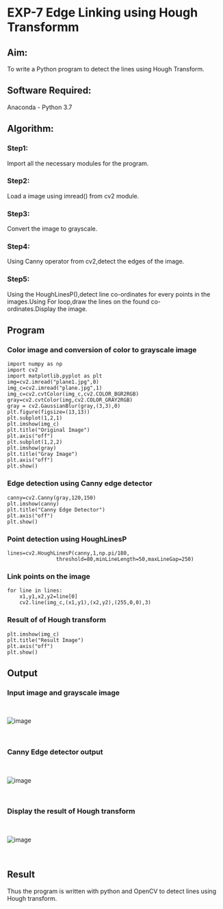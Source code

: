 # EXP-7 Edge Linking using Hough Transformm
## Aim:
To write a Python program to detect the lines using Hough Transform.

## Software Required:
Anaconda - Python 3.7

## Algorithm:
### Step1:

Import all the necessary modules for the program.
### Step2:

Load a image using imread() from cv2 module.
### Step3:

Convert the image to grayscale.
### Step4:

Using Canny operator from cv2,detect the edges of the image.
### Step5:

Using the HoughLinesP(),detect line co-ordinates for every points in the images.Using For loop,draw the lines on the found co-ordinates.Display the image.
## Program

### Color image and conversion of color to grayscale image
```
import numpy as np
import cv2
import matplotlib.pyplot as plt
img=cv2.imread("plane1.jpg",0)
img_c=cv2.imread("plane.jpg",1)
img_c=cv2.cvtColor(img_c,cv2.COLOR_BGR2RGB)
gray=cv2.cvtColor(img,cv2.COLOR_GRAY2RGB)
gray = cv2.GaussianBlur(gray,(3,3),0)
plt.figure(figsize=(13,13))
plt.subplot(1,2,1)
plt.imshow(img_c)
plt.title("Original Image")
plt.axis("off")
plt.subplot(1,2,2)
plt.imshow(gray)
plt.title("Gray Image")
plt.axis("off")
plt.show()
```
### Edge detection using Canny edge detector
```
canny=cv2.Canny(gray,120,150)
plt.imshow(canny)
plt.title("Canny Edge Detector")
plt.axis("off")
plt.show()
```
### Point detection using HoughLinesP
```
lines=cv2.HoughLinesP(canny,1,np.pi/180,
                threshold=80,minLineLength=50,maxLineGap=250)
```
### Link points on the image
```
for line in lines:
    x1,y1,x2,y2=line[0]
    cv2.line(img_c,(x1,y1),(x2,y2),(255,0,0),3)
```
### Result of of Hough transform
```
plt.imshow(img_c)
plt.title("Result Image")
plt.axis("off")
plt.show()
```
## Output

### Input image and grayscale image
<br>

![image](https://github.com/RagulRM/Edge-Linking-using-Hough-Transformm/assets/121609342/e39ccb55-e928-4cc1-b7de-30d5da31955a)

<br>

### Canny Edge detector output
<br>

![image](https://github.com/RagulRM/Edge-Linking-using-Hough-Transformm/assets/121609342/cfb89085-a28a-4f47-9fa0-75526c172053)

<br>

### Display the result of Hough transform
<br>

![image](https://github.com/RagulRM/Edge-Linking-using-Hough-Transformm/assets/121609342/18122ebb-2e5b-4c50-a539-01447f597a1e)

<br>

## Result
Thus the program is written with python and OpenCV to detect lines using Hough transform.
